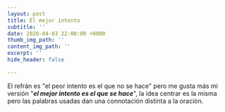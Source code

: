 ```yaml
---
layout: post
title: El mejor intento
subtitle: ''
date: 2020-04-03 22:00:00 +0000
thumb_img_path: ''
content_img_path: ''
excerpt: ''
hide_header: false

---
```

El refrán es "el peor intento es el que no se hace" pero me gusta más mi versión "**_el mejor intento es el que se hace_**", la idea centrar es la misma pero las palabras usadas dan una connotación distinta a la oración. 